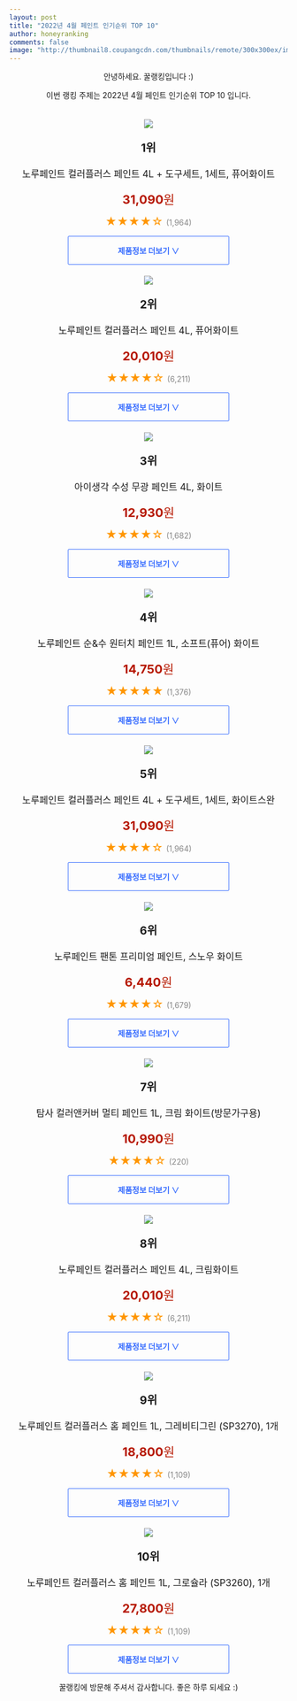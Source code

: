 ```yaml
--- 
layout: post 
title: "2022년 4월 페인트 인기순위 TOP 10" 
author: honeyranking 
comments: false 
image: "http://thumbnail8.coupangcdn.com/thumbnails/remote/300x300ex/image/product/image/vendoritem/2019/04/09/3096766655/bd1e39eb-177b-4598-b599-6174b1f72bec.jpg" 
--- 
```

<p style="text-align: center;">안녕하세요. 꿀랭킹입니다 :)</p> <p style="text-align: center;">이번 랭킹 주제는 2022년 4월 페인트 인기순위 TOP 10 입니다.</p><center><img src="http://thumbnail8.coupangcdn.com/thumbnails/remote/300x300ex/image/product/image/vendoritem/2019/04/09/3096766655/bd1e39eb-177b-4598-b599-6174b1f72bec.jpg" style="margin-top:20px" /></center> <p style="text-align: center; font-size: 20px"><b>1위</b></p> <p style="text-align: center; font-size: 17px">노루페인트 컬러플러스 페인트 4L + 도구세트, 1세트, 퓨어화이트</p> <p style="text-align: center;"><span style="color: #b61800; font-size: 22px;"><b>31,090</b>원</span></p> <p style="text-align: center;"><span style="color: #ff9600; font-size: 20px;">★★★★☆ </span><span style="color: #878787;">(1,964)</span></p> <center><a href="https://link.coupang.com/a/mh7Lk"> <div style="font-size: 14px; display: inline-block; padding: 15px 90px; color: #346aff; border-radius: 2px; border: 1px solid #346aff; cursor: pointer;"><b>제품정보 더보기 &or;</b></div> </a></center><center><img src="http://thumbnail7.coupangcdn.com/thumbnails/remote/300x300ex/image/product/image/vendoritem/2017/08/25/3096292037/e43da649-3581-4c3c-ae03-ef1f068147cf.jpg" style="margin-top:20px" /></center> <p style="text-align: center; font-size: 20px"><b>2위</b></p> <p style="text-align: center; font-size: 17px">노루페인트 컬러플러스 페인트 4L, 퓨어화이트</p> <p style="text-align: center;"><span style="color: #b61800; font-size: 22px;"><b>20,010</b>원</span></p> <p style="text-align: center;"><span style="color: #ff9600; font-size: 20px;">★★★★☆ </span><span style="color: #878787;">(6,211)</span></p> <center><a href="https://link.coupang.com/a/mh7Lm"> <div style="font-size: 14px; display: inline-block; padding: 15px 90px; color: #346aff; border-radius: 2px; border: 1px solid #346aff; cursor: pointer;"><b>제품정보 더보기 &or;</b></div> </a></center><center><img src="http://thumbnail10.coupangcdn.com/thumbnails/remote/300x300ex/image/product/image/vendoritem/2016/05/13/3017941769/d0094ee6-3f58-4d06-b3cf-e7bd23beaa2f.jpg" style="margin-top:20px" /></center> <p style="text-align: center; font-size: 20px"><b>3위</b></p> <p style="text-align: center; font-size: 17px">아이생각 수성 무광 페인트 4L, 화이트</p> <p style="text-align: center;"><span style="color: #b61800; font-size: 22px;"><b>12,930</b>원</span></p> <p style="text-align: center;"><span style="color: #ff9600; font-size: 20px;">★★★★☆ </span><span style="color: #878787;">(1,682)</span></p> <center><a href="https://link.coupang.com/a/mh7Ln"> <div style="font-size: 14px; display: inline-block; padding: 15px 90px; color: #346aff; border-radius: 2px; border: 1px solid #346aff; cursor: pointer;"><b>제품정보 더보기 &or;</b></div> </a></center><center><img src="http://thumbnail8.coupangcdn.com/thumbnails/remote/300x300ex/image/retail/images/258750499874180-af156462-4171-420b-91c2-8effa4e7b044.png" style="margin-top:20px" /></center> <p style="text-align: center; font-size: 20px"><b>4위</b></p> <p style="text-align: center; font-size: 17px">노루페인트 순&수 원터치 페인트 1L, 소프트(퓨어) 화이트</p> <p style="text-align: center;"><span style="color: #b61800; font-size: 22px;"><b>14,750</b>원</span></p> <p style="text-align: center;"><span style="color: #ff9600; font-size: 20px;">★★★★★ </span><span style="color: #878787;">(1,376)</span></p> <center><a href="https://link.coupang.com/a/mh7Lo"> <div style="font-size: 14px; display: inline-block; padding: 15px 90px; color: #346aff; border-radius: 2px; border: 1px solid #346aff; cursor: pointer;"><b>제품정보 더보기 &or;</b></div> </a></center><center><img src="http://thumbnail6.coupangcdn.com/thumbnails/remote/300x300ex/image/product/image/vendoritem/2017/08/25/3096766662/2e0c41a5-afd0-4f16-b8d4-a13374481201.jpg" style="margin-top:20px" /></center> <p style="text-align: center; font-size: 20px"><b>5위</b></p> <p style="text-align: center; font-size: 17px">노루페인트 컬러플러스 페인트 4L + 도구세트, 1세트, 화이트스완</p> <p style="text-align: center;"><span style="color: #b61800; font-size: 22px;"><b>31,090</b>원</span></p> <p style="text-align: center;"><span style="color: #ff9600; font-size: 20px;">★★★★☆ </span><span style="color: #878787;">(1,964)</span></p> <center><a href="https://link.coupang.com/a/mh7Lp"> <div style="font-size: 14px; display: inline-block; padding: 15px 90px; color: #346aff; border-radius: 2px; border: 1px solid #346aff; cursor: pointer;"><b>제품정보 더보기 &or;</b></div> </a></center><center><img src="http://thumbnail7.coupangcdn.com/thumbnails/remote/300x300ex/image/product/image/vendoritem/2019/01/30/3199495362/aa56df8d-e92f-4bed-b8b3-66c33f7fba0e.jpg" style="margin-top:20px" /></center> <p style="text-align: center; font-size: 20px"><b>6위</b></p> <p style="text-align: center; font-size: 17px">노루페인트 팬톤 프리미엄 페인트, 스노우 화이트</p> <p style="text-align: center;"><span style="color: #b61800; font-size: 22px;"><b>6,440</b>원</span></p> <p style="text-align: center;"><span style="color: #ff9600; font-size: 20px;">★★★★☆ </span><span style="color: #878787;">(1,679)</span></p> <center><a href="https://link.coupang.com/a/mh7Lr"> <div style="font-size: 14px; display: inline-block; padding: 15px 90px; color: #346aff; border-radius: 2px; border: 1px solid #346aff; cursor: pointer;"><b>제품정보 더보기 &or;</b></div> </a></center><center><img src="http://thumbnail6.coupangcdn.com/thumbnails/remote/300x300ex/image/retail/images/11263400502378618-e4cbb89e-9620-401f-80ea-6d8a1608d15d.jpg" style="margin-top:20px" /></center> <p style="text-align: center; font-size: 20px"><b>7위</b></p> <p style="text-align: center; font-size: 17px">탐사 컬러앤커버 멀티 페인트 1L, 크림 화이트(방문가구용)</p> <p style="text-align: center;"><span style="color: #b61800; font-size: 22px;"><b>10,990</b>원</span></p> <p style="text-align: center;"><span style="color: #ff9600; font-size: 20px;">★★★★☆ </span><span style="color: #878787;">(220)</span></p> <center><a href="https://link.coupang.com/a/mh7Lt"> <div style="font-size: 14px; display: inline-block; padding: 15px 90px; color: #346aff; border-radius: 2px; border: 1px solid #346aff; cursor: pointer;"><b>제품정보 더보기 &or;</b></div> </a></center><center><img src="http://thumbnail10.coupangcdn.com/thumbnails/remote/300x300ex/image/product/image/vendoritem/2019/04/09/3096292033/12f7df41-4fb2-4b72-b63f-5fb2b3d25294.jpg" style="margin-top:20px" /></center> <p style="text-align: center; font-size: 20px"><b>8위</b></p> <p style="text-align: center; font-size: 17px">노루페인트 컬러플러스 페인트 4L, 크림화이트</p> <p style="text-align: center;"><span style="color: #b61800; font-size: 22px;"><b>20,010</b>원</span></p> <p style="text-align: center;"><span style="color: #ff9600; font-size: 20px;">★★★★☆ </span><span style="color: #878787;">(6,211)</span></p> <center><a href="https://link.coupang.com/a/mh7Lu"> <div style="font-size: 14px; display: inline-block; padding: 15px 90px; color: #346aff; border-radius: 2px; border: 1px solid #346aff; cursor: pointer;"><b>제품정보 더보기 &or;</b></div> </a></center><center><img src="http://thumbnail10.coupangcdn.com/thumbnails/remote/300x300ex/image/retail/images/2017/07/14/18/8/c54220d8-f674-4a9d-b769-25fc428fbcd0.jpg" style="margin-top:20px" /></center> <p style="text-align: center; font-size: 20px"><b>9위</b></p> <p style="text-align: center; font-size: 17px">노루페인트 컬러플러스 홈 페인트 1L, 그레비티그린 (SP3270), 1개</p> <p style="text-align: center;"><span style="color: #b61800; font-size: 22px;"><b>18,800</b>원</span></p> <p style="text-align: center;"><span style="color: #ff9600; font-size: 20px;">★★★★☆ </span><span style="color: #878787;">(1,109)</span></p> <center><a href="https://link.coupang.com/a/mh7Lv"> <div style="font-size: 14px; display: inline-block; padding: 15px 90px; color: #346aff; border-radius: 2px; border: 1px solid #346aff; cursor: pointer;"><b>제품정보 더보기 &or;</b></div> </a></center><center><img src="http://thumbnail9.coupangcdn.com/thumbnails/remote/300x300ex/image/vendor_inventory/855f/410095ca2d267e16178d8f64052fcb2cc5f653045fc2906925a3a3a9bb30.PNG" style="margin-top:20px" /></center> <p style="text-align: center; font-size: 20px"><b>10위</b></p> <p style="text-align: center; font-size: 17px">노루페인트 컬러플러스 홈 페인트 1L, 그로슐라 (SP3260), 1개</p> <p style="text-align: center;"><span style="color: #b61800; font-size: 22px;"><b>27,800</b>원</span></p> <p style="text-align: center;"><span style="color: #ff9600; font-size: 20px;">★★★★☆ </span><span style="color: #878787;">(1,109)</span></p> <center><a href="https://link.coupang.com/a/mh7Lw"> <div style="font-size: 14px; display: inline-block; padding: 15px 90px; color: #346aff; border-radius: 2px; border: 1px solid #346aff; cursor: pointer;"><b>제품정보 더보기 &or;</b></div> </a></center> <p style="text-align: center;">꿀랭킹에 방문해 주셔서 감사합니다. 좋은 하루 되세요 :)</p>
